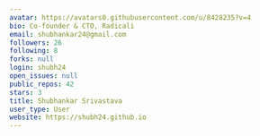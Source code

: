 ```yaml
---
avatar: https://avatars0.githubusercontent.com/u/8428235?v=4
bio: Co-founder & CTO, Radicali
email: shubhankar24@gmail.com
followers: 26
following: 8
forks: null
login: shubh24
open_issues: null
public_repos: 42
stars: 3
title: Shubhankar Srivastava
user_type: User
website: https://shubh24.github.io
---
```

